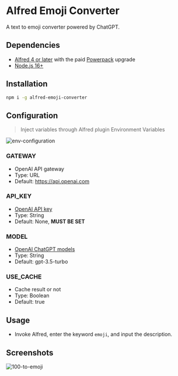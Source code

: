 # Alfred Emoji Converter

A text to emoji converter powered by ChatGPT.

## Dependencies

- [Alfred 4 or later](https://www.alfredapp.com) with the paid [Powerpack](https://www.alfredapp.com/powerpack/) upgrade
- [Node.js 16+](https://nodejs.org)

## Installation

```bash
npm i -g alfred-emoji-converter
```

## Configuration

> Inject variables through Alfred plugin Environment Variables

![env-configuration](https://mdn.alipayobjects.com/huamei_ewonmy/afts/img/A*AbVtTYCc85kAAAAAAAAAAAAADmihAQ/original)

### GATEWAY

- OpenAI API gateway
- Type: URL
- Default: https://api.openai.com

### API_KEY

- [OpenAI API key](https://help.openai.com/en/articles/4936850-where-do-i-find-my-api-key)
- Type: String
- Default: None, **MUST BE SET**

### MODEL

- [OpenAI ChatGPT models](https://platform.openai.com/docs/models/continuous-model-upgrades)
- Type: String
- Default: gpt-3.5-turbo

### USE_CACHE

- Cache result or not
- Type: Boolean
- Default: true

## Usage

- Invoke Alfred, enter the keyword `emoji`, and input the description.

## Screenshots

![100-to-emoji](https://mdn.alipayobjects.com/huamei_ewonmy/afts/img/A*V7aUTYqvHTAAAAAAAAAAAAAADmihAQ/original)
